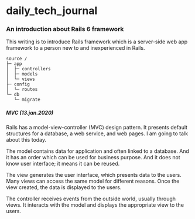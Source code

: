 # daily_tech_journal
### An introduction about Rails 6 framework

This writing is to introduce Rails framework which is a server-side web app framework to a person new to and inexperienced in Rails.

```
source /
├─ app
│  ├─ controllers
│  ├─ models
│  └─ views
├─ config
│  └─ routes
└─ db
   └─ migrate
```

##### MVC (13.jan.2020)

Rails has a model-view-controller (MVC) design pattern. It presents default structures for a database, a web service, and web pages. I am going to talk about this today.

The model contains data for application and often linked to a database. And it has an order which can be used for business purpose. And it does not know user interface; it means it can be reused.

The view generates the user interface, which presents data to the users. Many views can access the same model for different reasons. Once the view created, the data is displayed to the users.

The controller receives events from the outside world, usually through views. It interacts with the model and displays the appropriate view to the users.
